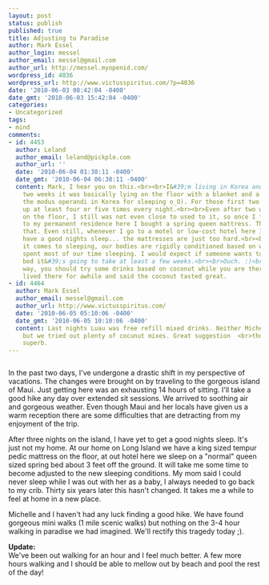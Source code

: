 ```yaml
---
layout: post
status: publish
published: true
title: Adjusting to Paradise
author: Mark Essel
author_login: messel
author_email: messel@gmail.com
author_url: http://messel.myopenid.com/
wordpress_id: 4036
wordpress_url: http://www.victusspiritus.com/?p=4036
date: '2010-06-03 08:42:04 -0400'
date_gmt: '2010-06-03 15:42:04 -0400'
categories:
- Uncategorized
tags:
- mind
comments:
- id: 4453
  author: Leland
  author_email: leland@pickple.com
  author_url: ''
  date: '2010-06-04 01:38:11 -0400'
  date_gmt: '2010-06-04 06:38:11 -0400'
  content: Mark, I hear you on this.<br><br>I&#39;m living in Korea and for the first
    two weeks it was basically lying on the floor with a blanket and a pillow (that&#39;s
    the modus operandi in Korea for sleeping o_O). For those first two weeks I woke
    up at least four or five times every night.<br><br>Even after two weeks of sleeping
    on the floor, I still was not even close to used to it, so once I finally got
    to my permanent residence here I bought a spring queen mattress. Thank God for
    that. Even still, whenever I go to a motel or low-cost hotel here I can never
    have a good nights sleep... the mattresses are just too hard.<br><br>I think when
    it comes to sleeping, our bodies are rigidly conditioned based on where we have
    spent most of our time sleeping. I would expect if someone wants to change their
    bed it&#39;s going to take at least a few weeks.<br><br>Ouch. :)<br><br>By the
    way, you should try some drinks based on coconut while you are there... my Uncle
    lived there for awhile and said the coconut tasted great.
- id: 4464
  author: Mark Essel
  author_email: messel@gmail.com
  author_url: http://www.victusspiritus.com/
  date: '2010-06-05 05:10:06 -0400'
  date_gmt: '2010-06-05 10:10:06 -0400'
  content: Last nights Luau was free refill mixed drinks. Neither Michelle nor I  <br>drink
    but we tried out plenty of cocunut mixes. Great suggestion  <br>though, they were
    superb.
---
```

<p><a href="{{ site.url }}/assets/2010/06/l_2048_1536_4B6763F1-95C2-43BC-BF91-3D9DF65004D0.jpeg"><img src="{{ site.url }}/assets/2010/06/l_2048_1536_4B6763F1-95C2-43BC-BF91-3D9DF65004D0.jpeg" alt="" class="alignnone size-full" /></a></p>
<p>In the past two days, I've undergone a drastic shift in my perspective of vacations. The changes were brought on by traveling to the gorgeous island of Maui. Just getting here was an exhausting 14 hours of sitting. I'll take a good hike any day over extended sit sessions. We arrived to soothing air and gorgeous weather. Even though Maui and her locals have given us a warm reception there are some difficulties that are detracting from my enjoyment of the trip.  </p>
<p>After three nights on the island, I have yet to get a good nights sleep. It's just not my home. At our home on Long Island we have a king sized tempur pedic mattress on the floor, at out hotel here we sleep on a "normal" queen sized spring bed about 3 feet off the ground. It will take me some time to become adjusted to the new sleeping conditions. My mom said I could never sleep while I was out with her as a baby, I always needed to go back to my crib. Thirty six years later this hasn't changed. It takes me a while to feel at home in a new place.</p>
<p>Michelle and I haven't had any luck finding a good hike. We have found gorgeous mini walks (1 mile scenic walks) but nothing on the 3-4 hour walking in paradise we had imagined. We'll rectify this tragedy today ;).</p>
<p><strong>Update:</strong><br />
We've been out walking for an hour and I feel much better. A few more hours walking and I should be able to mellow out by beach and pool the rest of the day!   </p>
